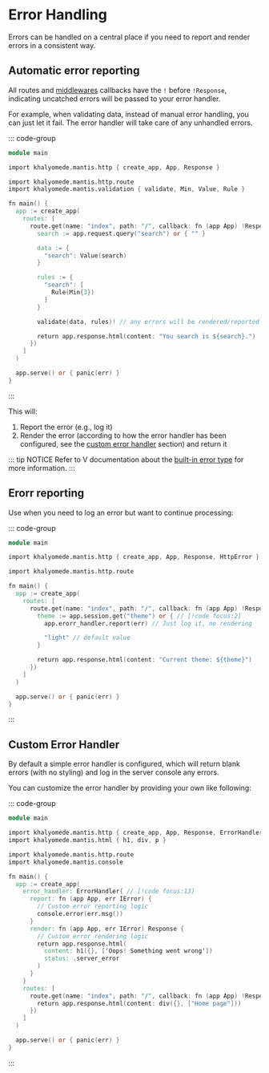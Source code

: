 # Error Handling

Errors can be handled on a central place if you need to report and render errors in a consistent way.

## Automatic error reporting

All routes and [middlewares](/0.1.0/http/middleware) callbacks have the `!` before `!Response`, indicating uncatched errors will be passed to your error handler.

For example, when validating data, instead of manual error handling, you can just let it fail. The error handler will take care of any unhandled errors.

::: code-group

```v [main.v]
module main

import khalyomede.mantis.http { create_app, App, Response }

import khalyomede.mantis.http.route
import khalyomede.mantis.validation { validate, Min, Value, Rule }

fn main() {
  app := create_app(
    routes: [
      route.get(name: "index", path: "/", callback: fn (app App) !Response {
        search := app.request.query("search") or { "" }

        data := {
          "search": Value(search)
        }

        rules := {
          "search": [
            Rule(Min{3})
          ]
        }

        validate(data, rules)! // any errors will be rendered/reported // [!code focus]

        return app.response.html(content: "You search is ${search}.")
      })
    ]
  )

  app.serve() or { panic(err) }
}
```

:::

This will:
1. Report the error (e.g., log it)
2. Render the error (according to how the error handler has been configured, see the [custom error handler](#custom-error-handler) section) and return it

::: tip NOTICE
Refer to V documentation about the [built-in error type](https://docs.vlang.io/type-declarations.html#optionresult-types-and-error-handling) for more information.
:::

## Erorr reporting

Use when you need to log an error but want to continue processing:

::: code-group

```v [main.v]
module main

import khalyomede.mantis.http { create_app, App, Response, HttpError } // [!code:focus]

import khalyomede.mantis.http.route

fn main() {
  app := create_app(
    routes: [
      route.get(name: "index", path: "/", callback: fn (app App) !Response {
        theme := app.session.get("theme") or { // [!code focus:2]
          app.erorr_handler.report(err) // Just log it, no rendering

          "light" // default value
        }

        return app.response.html(content: "Current theme: ${theme}")
      })
    ]
  )

  app.serve() or { panic(err) }
}
```

:::

## Custom Error Handler

By default a simple error handler is configured, which will return blank errors (with no styling) and log in the server console any errors.

You can customize the error handler by providing your own like following:

::: code-group

```v [main.v]
module main

import khalyomede.mantis.http { create_app, App, Response, ErrorHandler } // [!code focus]
import khalyomede.mantis.html { h1, div, p }

import khalyomede.mantis.http.route
import khalyomede.mantis.console

fn main() {
  app := create_app(
    error_handler: ErrorHandler{ // [!code focus:13]
      report: fn (app App, err IError) {
        // Custom error reporting logic
        console.error(err.msg())
      }
      render: fn (app App, err IError) Response {
        // Custom error rendering logic
        return app.response.html(
          content: h1({}, ['Oops! Something went wrong'])
          status: .server_error
        )
      }
    }
    routes: [
      route.get(name: "index", path: "/", callback: fn (app App) !Response {
        return app.response.html(content: div({}, ["Home page"]))
      })
    ]
  )

  app.serve() or { panic(err) }
}
```

:::
